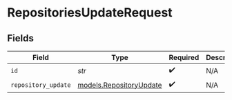 # RepositoriesUpdateRequest


## Fields

| Field                                                    | Type                                                     | Required                                                 | Description                                              |
| -------------------------------------------------------- | -------------------------------------------------------- | -------------------------------------------------------- | -------------------------------------------------------- |
| `id`                                                     | *str*                                                    | :heavy_check_mark:                                       | N/A                                                      |
| `repository_update`                                      | [models.RepositoryUpdate](../models/repositoryupdate.md) | :heavy_check_mark:                                       | N/A                                                      |